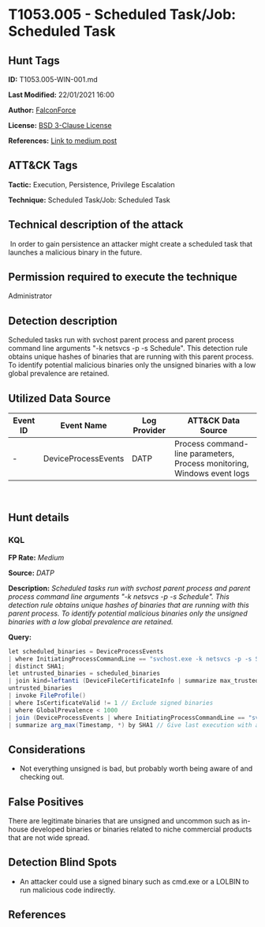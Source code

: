 # T1053.005 - Scheduled Task/Job: Scheduled Task

## Hunt Tags

**ID:** T1053.005-WIN-001.md

**Last Modified:** 22/01/2021 16:00

**Author:** [FalconForce](https://falconforce.nl/)

**License:** [BSD 3-Clause License](https://github.com/FalconForceTeam/FalconFriday/blob/master/LICENSE)

**References:** [Link to medium post](https://medium.com/falconforce/malicious-scheduled-tasks-debc64633f81)

## ATT&CK Tags

**Tactic:** Execution, Persistence, Privilege Escalation

**Technique:** Scheduled Task/Job: Scheduled Task
​

## Technical description of the attack
​
In order to gain persistence an attacker might create a scheduled task that launches a malicious binary in the future.

## Permission required to execute the technique

Administrator

## Detection description
Scheduled tasks run with svchost parent process and parent process command line arguments "-k netsvcs -p -s Schedule". This detection rule obtains unique hashes of binaries that are running with this parent process. To identify potential malicious binaries only the unsigned binaries with a low global prevalence are retained.

## Utilized Data Source
| Event ID | Event Name | Log Provider | ATT&CK Data Source |
|---------|---------|----------|---------|
| - | DeviceProcessEvents | DATP | Process command-line parameters, Process monitoring, Windows event logs |

​
## Hunt details

### KQL
**FP Rate:** *Medium*

**Source:** *DATP*

**Description:** *Scheduled tasks run with svchost parent process and parent process command line arguments "-k netsvcs -p -s Schedule". This detection rule obtains unique hashes of binaries that are running with this parent process. To identify potential malicious binaries only the unsigned binaries with a low global prevalence are retained.*

**Query:**

```C#
let scheduled_binaries = DeviceProcessEvents
| where InitiatingProcessCommandLine == "svchost.exe -k netsvcs -p -s Schedule"
| distinct SHA1;
let untrusted_binaries = scheduled_binaries
| join kind=leftanti (DeviceFileCertificateInfo | summarize max_trusted=max(IsTrusted) by SHA1 | where max_trusted==1) on SHA1;
untrusted_binaries
| invoke FileProfile()
| where IsCertificateValid != 1 // Exclude signed binaries
| where GlobalPrevalence < 1000
| join (DeviceProcessEvents | where InitiatingProcessCommandLine == "svchost.exe -k netsvcs -p -s Schedule") on SHA1
| summarize arg_max(Timestamp, *) by SHA1 // Give last execution with all details per SHA1
```

## Considerations

* Not everything unsigned is bad, but probably worth being aware of and checking out.

## False Positives

There are legitimate binaries that are unsigned and uncommon such as in-house developed binaries or binaries related to niche commercial products that are not wide spread.

## Detection Blind Spots

* An attacker could use a signed binary such as cmd.exe or a LOLBIN to run malicious code indirectly.

## References

